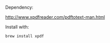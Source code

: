 Dependency:

http://www.xpdfreader.com/pdftotext-man.html

Install with: 

```buildoutcfg
brew install xpdf
```
